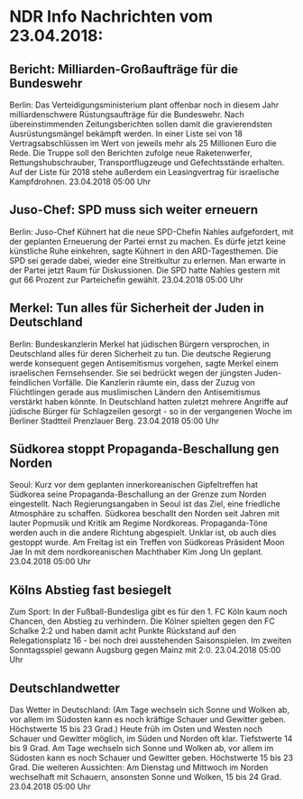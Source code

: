 # NDR Info Nachrichten vom 23.04.2018:


## Bericht: Milliarden-Großaufträge für die Bundeswehr
Berlin: Das Verteidigungsministerium plant offenbar noch in diesem Jahr milliardenschwere Rüstungsaufträge für die Bundeswehr. Nach übereinstimmenden Zeitungsberichten sollen damit die gravierendsten Ausrüstungsmängel bekämpft werden. In einer Liste sei von 18 Vertragsabschlüssen im Wert von jeweils mehr als 25 Millionen Euro die Rede. Die Truppe soll den Berichten zufolge neue Raketenwerfer, Rettungshubschrauber, Transportflugzeuge und Gefechtsstände erhalten. Auf der Liste für 2018 stehe außerdem ein Leasingvertrag für israelische Kampfdrohnen. 23.04.2018 05:00 Uhr 

## Juso-Chef: SPD muss sich weiter erneuern
Berlin: Juso-Chef Kühnert hat die neue SPD-Chefin Nahles aufgefordert, mit der geplanten Erneuerung der Partei ernst zu machen. Es dürfe jetzt keine künstliche Ruhe einkehren, sagte Kühnert in den ARD-Tagesthemen. Die SPD sei gerade dabei, wieder eine Streitkultur zu erlernen. Man erwarte in der Partei jetzt Raum für Diskussionen. Die SPD hatte Nahles gestern mit gut 66 Prozent zur Parteichefin gewählt. 23.04.2018 05:00 Uhr 

## Merkel: Tun alles für Sicherheit der Juden in Deutschland
Berlin:	Bundeskanzlerin Merkel hat jüdischen Bürgern versprochen, in Deutschland alles für deren Sicherheit zu tun. Die deutsche Regierung werde konsequent gegen Antisemitismus vorgehen, sagte Merkel einem israelischen Fernsehsender. Sie sei bedrückt wegen der jüngsten Juden-feindlichen Vorfälle. Die Kanzlerin räumte ein, dass der Zuzug von Flüchtlingen gerade aus muslimischen Ländern den Antisemitismus verstärkt haben könnte. In Deutschland hatten zuletzt mehrere Angriffe auf jüdische Bürger für Schlagzeilen gesorgt - so in der vergangenen Woche im Berliner Stadtteil Prenzlauer Berg. 23.04.2018 05:00 Uhr 

## Südkorea stoppt Propaganda-Beschallung gen Norden
Seoul:	Kurz vor dem geplanten innerkoreanischen Gipfeltreffen hat Südkorea seine Propaganda-Beschallung an der Grenze zum Norden eingestellt. Nach Regierungsangaben in Seoul ist das Ziel, eine friedliche Atmosphäre zu schaffen. Südkorea beschallt den Norden seit Jahren mit lauter Popmusik und Kritik am Regime Nordkoreas. Propaganda-Töne werden auch in die andere Richtung abgespielt. Unklar ist, ob auch dies gestoppt wurde. Am Freitag ist ein Treffen von Südkoreas Präsident Moon Jae In mit dem nordkoreanischen Machthaber Kim Jong Un geplant. 23.04.2018 05:00 Uhr 

## Kölns Abstieg fast besiegelt
Zum Sport: In der Fußball-Bundesliga gibt es für den 1. FC Köln kaum noch Chancen, den Abstieg zu verhindern. Die Kölner spielten gegen den FC Schalke 2:2 und haben damit acht Punkte Rückstand auf den Relegationsplatz 16 - bei noch drei ausstehenden Saisonspielen. Im zweiten Sonntagsspiel gewann Augsburg gegen Mainz mit 2:0. 23.04.2018 05:00 Uhr 

## Deutschlandwetter
Das Wetter in Deutschland:
(Am Tage wechseln sich Sonne und Wolken ab, vor allem im Südosten kann es noch kräftige Schauer und Gewitter geben. Höchstwerte 15 bis 23 Grad.) Heute früh im Osten und Westen noch Schauer und Gewitter möglich, im Süden und Norden oft klar. Tiefstwerte 14 bis 9 Grad. Am Tage wechseln sich Sonne und Wolken ab, vor allem im Südosten kann es noch Schauer und Gewitter geben. Höchstwerte 15 bis 23 Grad. Die weiteren Aussichten: Am Dienstag und Mittwoch im Norden wechselhaft mit Schauern, ansonsten Sonne und Wolken, 15 bis 24 Grad. 23.04.2018 05:00 Uhr 
